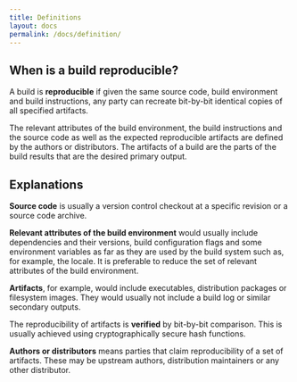 ```yaml
---
title: Definitions
layout: docs
permalink: /docs/definition/
---
```


## When is a build reproducible?
A build is **reproducible** if given the same source code, build environment and
build instructions, any party can recreate bit-by-bit identical copies of all
specified artifacts.

The relevant attributes of the build environment, the build instructions and
the source code as well as the expected reproducible artifacts are defined by
the authors or distributors. The artifacts of a build are the parts of the
build results that are the desired primary output.

## Explanations
**Source code** is usually a version control checkout at a specific revision or
a source code archive.

**Relevant attributes of the build environment** would usually include dependencies
and their versions, build configuration flags and some environment variables as
far as they are used by the build system such as, for example, the locale. It is
preferable to reduce the set of relevant attributes of the build environment.

**Artifacts**, for example, would include executables, distribution packages or
filesystem images. They would usually not include a build log or similar
secondary outputs.

The reproducibility of artifacts is **verified** by bit-by-bit comparison. This is
usually achieved using cryptographically secure hash functions.

**Authors or distributors** means parties that claim reproducibility of a set of
artifacts. These may be upstream authors, distribution maintainers or any other
distributor.
